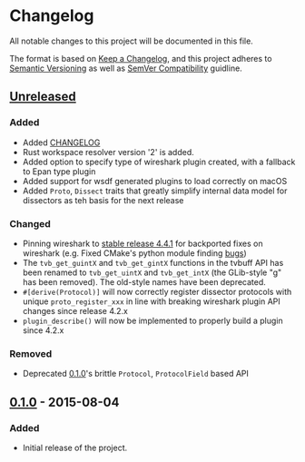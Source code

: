 # Changelog

All notable changes to this project will be documented in this file.

The format is based on [Keep a Changelog](https://keepachangelog.com/en/1.1.0/),
and this project adheres to [Semantic Versioning](https://semver.org/spec/v2.0.0.html) as well as [SemVer Compatibility](https://doc.rust-lang.org/cargo/reference/semver.html) guidline.

<!-- 
Guiding Principles:

- Changelogs are for humans, not machines.
- There should be an entry for every single version.
- The same types of changes should be grouped.
- Versions and sections should be linkable.
- The latest version comes first.
- The release date of each version is displayed.

Types of changes:

- Added: for new features.
- Changed: for changes in existing functionality.
- Deprecated: for soon-to-be removed features.
- Removed: for now removed features.
- Fixed: for any bug fixes.
- Security: in case of vulnerabilities.
 -->

## [Unreleased]

### Added

- Added [CHANGELOG](https://github.com/amitrahman1026/wsdf/pull/2)
- Rust workspace resolver version '2' is added.
- Added option to specify type of wireshark plugin created, with a fallback to Epan type plugin
- Added support for wsdf generated plugins to load correctly on macOS
- Added `Proto`, `Dissect` traits that greatly simplify internal data model for dissectors as teh basis for the next release

### Changed

- Pinning wireshark to [stable release 4.4.1](https://gitlab.com/wireshark/wireshark/-/tags/wireshark-4.4.1) for backported fixes on wireshark (e.g. Fixed CMake's python module finding [bugs](https://gitlab.com/wireshark/wireshark/-/commit/601bf39e6b2eaff9e77588ff1b1a8a987dad404d))
- The `tvb_get_guintX` and `tvb_get_gintX` functions in the tvbuff API has been renamed to `tvb_get_uintX` and `tvb_get_intX` (the GLib-style "g" has been removed). The old-style names have been deprecated.
- `#[derive(Protocol)]` will now correctly register dissector protocols with unique `proto_register_xxx` in line with breaking wireshark plugin API changes since release 4.2.x
- `plugin_describe()` will now be implemented to properly build a plugin since 4.2.x

### Removed

- Deprecated [0.1.0]'s brittle `Protocol`, `ProtocolField` based API

## [0.1.0] - 2015-08-04

### Added

- Initial release of the project.

[unreleased]: https://github.com/amitrahman1026/wsdf
[0.1.0]: https://github.com/ghpr-asia/wsdf 
<!-- #TODO: Add release tag for current version of wsdf on ghpr -->
